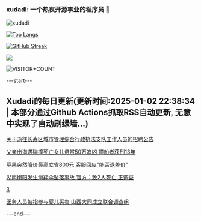 ### xudadi: 一个热衷开源事业的程序员 👋

![xudadi](https://github-readme-stats-git-masterorgs-github-readme-stats-team.vercel.app/api?username=xudadi)

[![Top Langs](https://github-readme-stats.vercel.app/api/top-langs/?username=xudadi)](https://github.com/anuraghazra/github-readme-stats)

[![GitHub Streak](https://streak-stats.demolab.com?user=xudadi&locale=zh_Hans)](https://git.io/streak-stats)

![](https://raw.githubusercontent.com/xudadi/xudadi/main/assets/github-contribution-grid-snake.svg)

![VISITOR+COUNT](https://komarev.com/ghpvc/?username=xudadi&label=VISITOR+COUNT)


---start---

## Xudadi的每日更新(更新时间:2025-01-02 22:38:34 | 本部分通过Github Actions抓取RSS自动更新, 无意中实现了自动刷绿墙...)

[关于派往长寿区城市管理综合行政执法支队工作人员的招聘公告](https://www.gongkaoleida.com/article/2253327)

[父亲出海遇碰撞死亡女儿悬赏50万追凶 撞船者获刑13年](https://m.163.com/news/article/JKRM2L8Q051492T3.html)

[苹果突然降价最高立省800元 客服回应"能否退差价"](https://m.163.com/news/article/JKTBVGER0512B07B.html)

[湖南衡阳发生滑翔伞坠落事故 官方：致2人死亡 正调查](https://m.163.com/news/article/JKT8VF90053469LG.html)

[3](https://m.163.com/touch/news/sub/domestic)

[医务人员被指参与婴儿买卖 山西大同成立联合调查组](https://m.163.com/news/article/JKT912HI000189PS.html)

---end---
